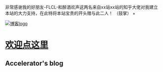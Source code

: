 非常感谢我的好朋友-FLCL-和醉酒欢声这两名来自xx站xx站的知乎大佬对我建立本站的大力支持，在此特将本站宝贵的开头赠与此二人！
（鼓掌）
+<!DOCTYPE html public "-//W3C//DTD XHTML 1.0 Transitional//EN" https://space.bilibili.com/85117695">
<html xmlns="https://space.bilibili.com/85117695">

<head id="Head">
<title>博客皮肤模板</title>
<meta http-equiv="Content-Type" content="text/html; charset=utf-8" />
<meta id="metaKeywords" name="keywords" content="博客,博客园,博客皮肤,博客园皮肤" />
<link id="MainCss" type="text/css" rel="stylesheet" href="style.css" />
</head>

<body>

<div id="home">
	<div id="header">
		<div id="blogTitle">
			<a id="lnkBlogLogo" href="#">
			<img id="blogLogo" src="images/logo.gif" alt="博客logo" /></a>
			<h1><a class="headermaintitle" href="https://space.bilibili.com/85117695">欢迎点这里</a></h1>
				<h2>Accelerator&#39;s blog</h2>
		
							
